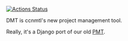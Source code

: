 [![Actions Status](https://github.com/ccnmtl/dmt/workflows/build-and-test/badge.svg)](https://github.com/ccnmtl/dmt/actions)

DMT is ccnmtl's new project management tool.

Really, it's a Django port of our old [PMT](https://github.com/ccnmtl/pmt/).
